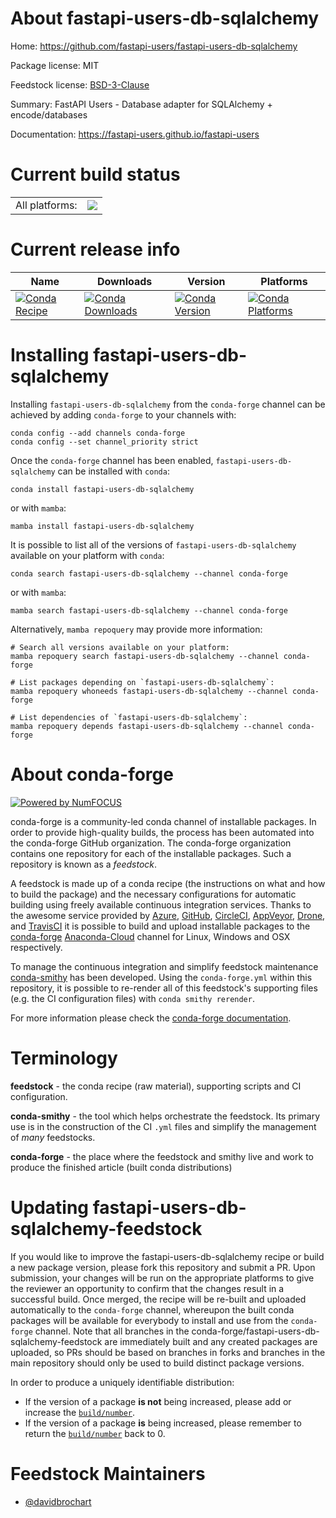 About fastapi-users-db-sqlalchemy
=================================

Home: https://github.com/fastapi-users/fastapi-users-db-sqlalchemy

Package license: MIT

Feedstock license: [BSD-3-Clause](https://github.com/conda-forge/fastapi-users-db-sqlalchemy-feedstock/blob/main/LICENSE.txt)

Summary: FastAPI Users - Database adapter for SQLAlchemy + encode/databases

Documentation: https://fastapi-users.github.io/fastapi-users

Current build status
====================


<table><tr><td>All platforms:</td>
    <td>
      <a href="https://dev.azure.com/conda-forge/feedstock-builds/_build/latest?definitionId=15740&branchName=main">
        <img src="https://dev.azure.com/conda-forge/feedstock-builds/_apis/build/status/fastapi-users-db-sqlalchemy-feedstock?branchName=main">
      </a>
    </td>
  </tr>
</table>

Current release info
====================

| Name | Downloads | Version | Platforms |
| --- | --- | --- | --- |
| [![Conda Recipe](https://img.shields.io/badge/recipe-fastapi--users--db--sqlalchemy-green.svg)](https://anaconda.org/conda-forge/fastapi-users-db-sqlalchemy) | [![Conda Downloads](https://img.shields.io/conda/dn/conda-forge/fastapi-users-db-sqlalchemy.svg)](https://anaconda.org/conda-forge/fastapi-users-db-sqlalchemy) | [![Conda Version](https://img.shields.io/conda/vn/conda-forge/fastapi-users-db-sqlalchemy.svg)](https://anaconda.org/conda-forge/fastapi-users-db-sqlalchemy) | [![Conda Platforms](https://img.shields.io/conda/pn/conda-forge/fastapi-users-db-sqlalchemy.svg)](https://anaconda.org/conda-forge/fastapi-users-db-sqlalchemy) |

Installing fastapi-users-db-sqlalchemy
======================================

Installing `fastapi-users-db-sqlalchemy` from the `conda-forge` channel can be achieved by adding `conda-forge` to your channels with:

```
conda config --add channels conda-forge
conda config --set channel_priority strict
```

Once the `conda-forge` channel has been enabled, `fastapi-users-db-sqlalchemy` can be installed with `conda`:

```
conda install fastapi-users-db-sqlalchemy
```

or with `mamba`:

```
mamba install fastapi-users-db-sqlalchemy
```

It is possible to list all of the versions of `fastapi-users-db-sqlalchemy` available on your platform with `conda`:

```
conda search fastapi-users-db-sqlalchemy --channel conda-forge
```

or with `mamba`:

```
mamba search fastapi-users-db-sqlalchemy --channel conda-forge
```

Alternatively, `mamba repoquery` may provide more information:

```
# Search all versions available on your platform:
mamba repoquery search fastapi-users-db-sqlalchemy --channel conda-forge

# List packages depending on `fastapi-users-db-sqlalchemy`:
mamba repoquery whoneeds fastapi-users-db-sqlalchemy --channel conda-forge

# List dependencies of `fastapi-users-db-sqlalchemy`:
mamba repoquery depends fastapi-users-db-sqlalchemy --channel conda-forge
```


About conda-forge
=================

[![Powered by
NumFOCUS](https://img.shields.io/badge/powered%20by-NumFOCUS-orange.svg?style=flat&colorA=E1523D&colorB=007D8A)](https://numfocus.org)

conda-forge is a community-led conda channel of installable packages.
In order to provide high-quality builds, the process has been automated into the
conda-forge GitHub organization. The conda-forge organization contains one repository
for each of the installable packages. Such a repository is known as a *feedstock*.

A feedstock is made up of a conda recipe (the instructions on what and how to build
the package) and the necessary configurations for automatic building using freely
available continuous integration services. Thanks to the awesome service provided by
[Azure](https://azure.microsoft.com/en-us/services/devops/), [GitHub](https://github.com/),
[CircleCI](https://circleci.com/), [AppVeyor](https://www.appveyor.com/),
[Drone](https://cloud.drone.io/welcome), and [TravisCI](https://travis-ci.com/)
it is possible to build and upload installable packages to the
[conda-forge](https://anaconda.org/conda-forge) [Anaconda-Cloud](https://anaconda.org/)
channel for Linux, Windows and OSX respectively.

To manage the continuous integration and simplify feedstock maintenance
[conda-smithy](https://github.com/conda-forge/conda-smithy) has been developed.
Using the ``conda-forge.yml`` within this repository, it is possible to re-render all of
this feedstock's supporting files (e.g. the CI configuration files) with ``conda smithy rerender``.

For more information please check the [conda-forge documentation](https://conda-forge.org/docs/).

Terminology
===========

**feedstock** - the conda recipe (raw material), supporting scripts and CI configuration.

**conda-smithy** - the tool which helps orchestrate the feedstock.
                   Its primary use is in the construction of the CI ``.yml`` files
                   and simplify the management of *many* feedstocks.

**conda-forge** - the place where the feedstock and smithy live and work to
                  produce the finished article (built conda distributions)


Updating fastapi-users-db-sqlalchemy-feedstock
==============================================

If you would like to improve the fastapi-users-db-sqlalchemy recipe or build a new
package version, please fork this repository and submit a PR. Upon submission,
your changes will be run on the appropriate platforms to give the reviewer an
opportunity to confirm that the changes result in a successful build. Once
merged, the recipe will be re-built and uploaded automatically to the
`conda-forge` channel, whereupon the built conda packages will be available for
everybody to install and use from the `conda-forge` channel.
Note that all branches in the conda-forge/fastapi-users-db-sqlalchemy-feedstock are
immediately built and any created packages are uploaded, so PRs should be based
on branches in forks and branches in the main repository should only be used to
build distinct package versions.

In order to produce a uniquely identifiable distribution:
 * If the version of a package **is not** being increased, please add or increase
   the [``build/number``](https://docs.conda.io/projects/conda-build/en/latest/resources/define-metadata.html#build-number-and-string).
 * If the version of a package **is** being increased, please remember to return
   the [``build/number``](https://docs.conda.io/projects/conda-build/en/latest/resources/define-metadata.html#build-number-and-string)
   back to 0.

Feedstock Maintainers
=====================

* [@davidbrochart](https://github.com/davidbrochart/)

